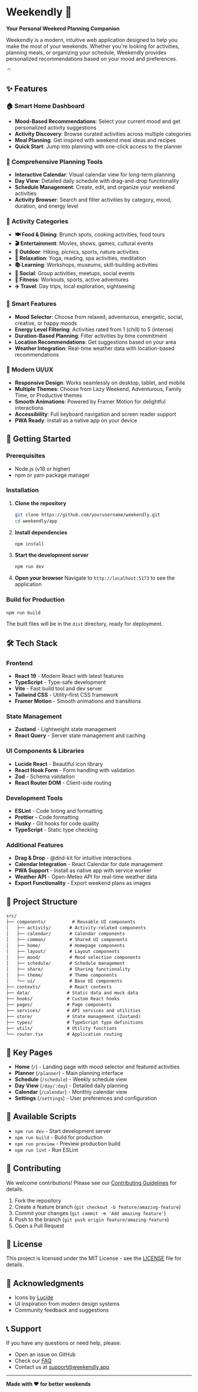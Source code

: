 # Weekendly 🎯

**Your Personal Weekend Planning Companion**

Weekendly is a modern, intuitive web application designed to help you make the most of your weekends. Whether you're looking for activities, planning meals, or organizing your schedule, Weekendly provides personalized recommendations based on your mood and preferences.

![Weekendly Logo](public/weekendly-favicon.svg)

## ✨ Features

### 🏠 **Smart Home Dashboard**
- **Mood-Based Recommendations**: Select your current mood and get personalized activity suggestions
- **Activity Discovery**: Browse curated activities across multiple categories
- **Meal Planning**: Get inspired with weekend meal ideas and recipes
- **Quick Start**: Jump into planning with one-click access to the planner

### 📅 **Comprehensive Planning Tools**
- **Interactive Calendar**: Visual calendar view for long-term planning
- **Day View**: Detailed daily schedule with drag-and-drop functionality
- **Schedule Management**: Create, edit, and organize your weekend activities
- **Activity Browser**: Search and filter activities by category, mood, duration, and energy level

### 🎨 **Activity Categories**
- **🍽️ Food & Dining**: Brunch spots, cooking activities, food tours
- **🎬 Entertainment**: Movies, shows, games, cultural events
- **🌳 Outdoor**: Hiking, picnics, sports, nature activities
- **🧘 Relaxation**: Yoga, reading, spa activities, meditation
- **📚 Learning**: Workshops, museums, skill-building activities
- **👥 Social**: Group activities, meetups, social events
- **💪 Fitness**: Workouts, sports, active adventures
- **✈️ Travel**: Day trips, local exploration, sightseeing

### 🎯 **Smart Features**
- **Mood Selector**: Choose from relaxed, adventurous, energetic, social, creative, or happy moods
- **Energy Level Filtering**: Activities rated from 1 (chill) to 5 (intense)
- **Duration-Based Planning**: Filter activities by time commitment
- **Location Recommendations**: Get suggestions based on your area
- **Weather Integration**: Real-time weather data with location-based recommendations

### 🎨 **Modern UI/UX**
- **Responsive Design**: Works seamlessly on desktop, tablet, and mobile
- **Multiple Themes**: Choose from Lazy Weekend, Adventurous, Family Time, or Productive themes
- **Smooth Animations**: Powered by Framer Motion for delightful interactions
- **Accessibility**: Full keyboard navigation and screen reader support
- **PWA Ready**: Install as a native app on your device

## 🚀 Getting Started

### Prerequisites
- Node.js (v18 or higher)
- npm or yarn package manager

### Installation

1. **Clone the repository**
   ```bash
   git clone https://github.com/yourusername/weekendly.git
   cd weekendly/app
   ```

2. **Install dependencies**
   ```bash
   npm install
   ```

3. **Start the development server**
   ```bash
   npm run dev
   ```

4. **Open your browser**
   Navigate to `http://localhost:5173` to see the application

### Build for Production

```bash
npm run build
```

The built files will be in the `dist` directory, ready for deployment.

## 🛠️ Tech Stack

### Frontend
- **React 19** - Modern React with latest features
- **TypeScript** - Type-safe development
- **Vite** - Fast build tool and dev server
- **Tailwind CSS** - Utility-first CSS framework
- **Framer Motion** - Smooth animations and transitions

### State Management
- **Zustand** - Lightweight state management
- **React Query** - Server state management and caching

### UI Components & Libraries
- **Lucide React** - Beautiful icon library
- **React Hook Form** - Form handling with validation
- **Zod** - Schema validation
- **React Router DOM** - Client-side routing

### Development Tools
- **ESLint** - Code linting and formatting
- **Prettier** - Code formatting
- **Husky** - Git hooks for code quality
- **TypeScript** - Static type checking

### Additional Features
- **Drag & Drop** - @dnd-kit for intuitive interactions
- **Calendar Integration** - React Calendar for date management
- **PWA Support** - Install as native app with service worker
- **Weather API** - Open-Meteo API for real-time weather data
- **Export Functionality** - Export weekend plans as images

## 📁 Project Structure

```
src/
├── components/          # Reusable UI components
│   ├── activity/       # Activity-related components
│   ├── calendar/       # Calendar components
│   ├── common/         # Shared UI components
│   ├── home/           # Homepage components
│   ├── layout/         # Layout components
│   ├── mood/           # Mood selection components
│   ├── schedule/       # Schedule management
│   ├── share/          # Sharing functionality
│   ├── theme/          # Theme components
│   └── ui/             # Base UI components
├── contexts/           # React contexts
├── data/              # Static data and mock data
├── hooks/             # Custom React hooks
├── pages/             # Page components
├── services/          # API services and utilities
├── store/             # State management (Zustand)
├── types/             # TypeScript type definitions
├── utils/             # Utility functions
└── router.tsx         # Application routing
```

## 🎯 Key Pages

- **Home** (`/`) - Landing page with mood selector and featured activities
- **Planner** (`/planner`) - Main planning interface
- **Schedule** (`/schedule`) - Weekly schedule view
- **Day View** (`/day/:day`) - Detailed daily planning
- **Calendar** (`/calendar`) - Monthly calendar view
- **Settings** (`/settings`) - User preferences and configuration

## 🔧 Available Scripts

- `npm run dev` - Start development server
- `npm run build` - Build for production
- `npm run preview` - Preview production build
- `npm run lint` - Run ESLint

## 🌟 Contributing

We welcome contributions! Please see our [Contributing Guidelines](CONTRIBUTING.md) for details.

1. Fork the repository
2. Create a feature branch (`git checkout -b feature/amazing-feature`)
3. Commit your changes (`git commit -m 'Add amazing feature'`)
4. Push to the branch (`git push origin feature/amazing-feature`)
5. Open a Pull Request

## 📝 License

This project is licensed under the MIT License - see the [LICENSE](LICENSE) file for details.

## 🙏 Acknowledgments

- Icons by [Lucide](https://lucide.dev/)
- UI inspiration from modern design systems
- Community feedback and suggestions

## 📞 Support

If you have any questions or need help, please:
- Open an issue on GitHub
- Check our [FAQ](docs/FAQ.md)
- Contact us at support@weekendly.app

---

**Made with ❤️ for better weekends**
